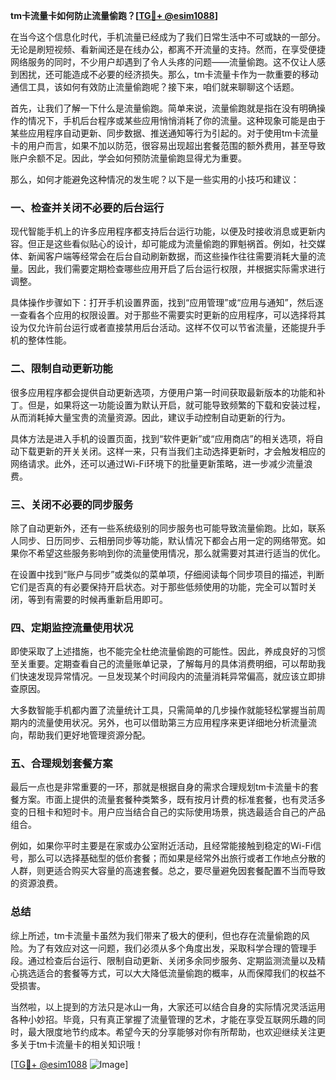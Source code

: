 **tm卡流量卡如何防止流量偷跑？[[TG💪+ @esim1088](https://t.me/s/esim1088)]**

在当今这个信息化时代，手机流量已经成为了我们日常生活中不可或缺的一部分。无论是刷短视频、看新闻还是在线办公，都离不开流量的支持。然而，在享受便捷网络服务的同时，不少用户却遇到了令人头疼的问题——流量偷跑。这不仅让人感到困扰，还可能造成不必要的经济损失。那么，tm卡流量卡作为一款重要的移动通信工具，该如何有效防止流量偷跑呢？接下来，咱们就来聊聊这个话题。

首先，让我们了解一下什么是流量偷跑。简单来说，流量偷跑就是指在没有明确操作的情况下，手机后台程序或某些应用悄悄消耗了你的流量。这种现象可能是由于某些应用程序自动更新、同步数据、推送通知等行为引起的。对于使用tm卡流量卡的用户而言，如果不加以防范，很容易出现超出套餐范围的额外费用，甚至导致账户余额不足。因此，学会如何预防流量偷跑显得尤为重要。

那么，如何才能避免这种情况的发生呢？以下是一些实用的小技巧和建议：

### 一、检查并关闭不必要的后台运行

现代智能手机上的许多应用程序都支持后台运行功能，以便及时接收消息或更新内容。但正是这些看似贴心的设计，却可能成为流量偷跑的罪魁祸首。例如，社交媒体、新闻客户端等经常会在后台自动刷新数据，而这些操作往往需要消耗大量的流量。因此，我们需要定期检查哪些应用开启了后台运行权限，并根据实际需求进行调整。

具体操作步骤如下：打开手机设置界面，找到“应用管理”或“应用与通知”，然后逐一查看各个应用的权限设置。对于那些不需要实时更新的应用程序，可以选择将其设为仅允许前台运行或者直接禁用后台活动。这样不仅可以节省流量，还能提升手机的整体性能。

### 二、限制自动更新功能

很多应用程序都会提供自动更新选项，方便用户第一时间获取最新版本的功能和补丁。但是，如果将这一功能设置为默认开启，就可能导致频繁的下载和安装过程，从而消耗掉大量宝贵的流量资源。因此，建议手动控制自动更新的行为。

具体方法是进入手机的设置页面，找到“软件更新”或“应用商店”的相关选项，将自动下载更新的开关关闭。这样一来，只有当我们主动选择更新时，才会触发相应的网络请求。此外，还可以通过Wi-Fi环境下的批量更新策略，进一步减少流量浪费。

### 三、关闭不必要的同步服务

除了自动更新外，还有一些系统级别的同步服务也可能导致流量偷跑。比如，联系人同步、日历同步、云相册同步等功能，默认情况下都会占用一定的网络带宽。如果你不希望这些服务影响到你的流量使用情况，那么就需要对其进行适当的优化。

在设置中找到“账户与同步”或类似的菜单项，仔细阅读每个同步项目的描述，判断它们是否真的有必要保持开启状态。对于那些低频使用的功能，完全可以暂时关闭，等到有需要的时候再重新启用即可。

### 四、定期监控流量使用状况

即使采取了上述措施，也不能完全杜绝流量偷跑的可能性。因此，养成良好的习惯至关重要。定期查看自己的流量账单记录，了解每月的具体消费明细，可以帮助我们快速发现异常情况。一旦发现某个时间段内的流量消耗异常偏高，就应该立即排查原因。

大多数智能手机都内置了流量统计工具，只需简单的几步操作就能轻松掌握当前周期内的流量使用状况。另外，也可以借助第三方应用程序来更详细地分析流量流向，帮助我们更好地管理资源分配。

### 五、合理规划套餐方案

最后一点也是非常重要的一环，那就是根据自身的需求合理规划tm卡流量卡的套餐方案。市面上提供的流量套餐种类繁多，既有按月计费的标准套餐，也有灵活多变的日租卡和短时卡。用户应当结合自己的实际使用场景，挑选最适合自己的产品组合。

例如，如果你平时主要是在家或办公室附近活动，且经常能接触到稳定的Wi-Fi信号，那么可以选择基础型的低价套餐；而如果是经常外出旅行或者工作地点分散的人群，则更适合购买大容量的高速套餐。总之，要尽量避免因套餐配置不当而导致的资源浪费。

### 总结

综上所述，tm卡流量卡虽然为我们带来了极大的便利，但也存在流量偷跑的风险。为了有效应对这一问题，我们必须从多个角度出发，采取科学合理的管理手段。通过检查后台运行、限制自动更新、关闭多余同步服务、定期监测流量以及精心挑选适合的套餐等方式，可以大大降低流量偷跑的概率，从而保障我们的权益不受损害。

当然啦，以上提到的方法只是冰山一角，大家还可以结合自身的实际情况灵活运用各种小妙招。毕竟，只有真正掌握了流量管理的艺术，才能在享受互联网乐趣的同时，最大限度地节约成本。希望今天的分享能够对你有所帮助，也欢迎继续关注更多关于tm卡流量卡的相关知识哦！

[[TG💪+ @esim1088](https://t.me/s/esim1088) ![Image](https://i.postimg.cc/4NQfJmqS/Snipaste-2025-05-13-00-14-12.png)]